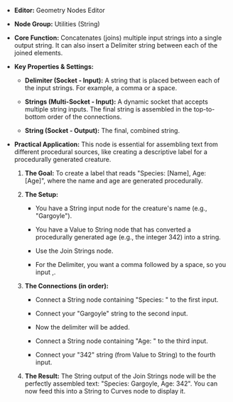 - **Editor:** Geometry Nodes Editor
    
- **Node Group:** Utilities (String)
    
- **Core Function:** Concatenates (joins) multiple input strings into a single output string. It can also insert a Delimiter string between each of the joined elements.
    
- **Key Properties & Settings:**
    
    - **Delimiter (Socket - Input):** A string that is placed between each of the input strings. For example, a comma or a space.
        
    - **Strings (Multi-Socket - Input):** A dynamic socket that accepts multiple string inputs. The final string is assembled in the top-to-bottom order of the connections.
        
    - **String (Socket - Output):** The final, combined string.
        
- **Practical Application:** This node is essential for assembling text from different procedural sources, like creating a descriptive label for a procedurally generated creature.
    
    1. **The Goal:** To create a label that reads "Species: [Name], Age: [Age]", where the name and age are generated procedurally.
        
    2. **The Setup:**
        
        - You have a String input node for the creature's name (e.g., "Gargoyle").
            
        - You have a Value to String node that has converted a procedurally generated age (e.g., the integer 342) into a string.
            
        - Use the Join Strings node.
            
        - For the Delimiter, you want a comma followed by a space, so you input ,.
            
    3. **The Connections (in order):**
        
        - Connect a String node containing "Species: " to the first input.
            
        - Connect your "Gargoyle" string to the second input.
            
        - Now the delimiter will be added.
            
        - Connect a String node containing "Age: " to the third input.
            
        - Connect your "342" string (from Value to String) to the fourth input.
            
    4. **The Result:** The String output of the Join Strings node will be the perfectly assembled text: "Species: Gargoyle, Age: 342". You can now feed this into a String to Curves node to display it.